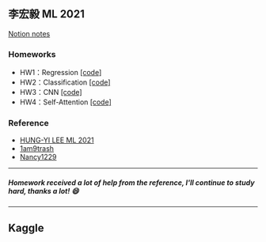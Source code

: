 ## 李宏毅 ML 2021
[Notion notes](https://www.notion.so/ML-673c4492069a41ed93f723a7dbcc704d?pvs=4)

### Homeworks
- HW1：Regression [[code]](<https://github.com/zjimf/LML/blob/master/%E6%9D%8E%E5%AE%8F%E6%AF%85ML/HW01/HW01.ipynb>)
- HW2：Classification [[code]](<https://github.com/zjimf/LML/blob/master/%E6%9D%8E%E5%AE%8F%E6%AF%85ML/HW02/HW02.ipynb>)
- HW3：CNN [[code]](<https://github.com/zjimf/LML/blob/master/%E6%9D%8E%E5%AE%8F%E6%AF%85ML/HW03/HW03.ipynb>)
- HW4：Self-Attention [[code]](<https://github.com/zjimf/LML/blob/master/%E6%9D%8E%E5%AE%8F%E6%AF%85ML/HW04/HW04.ipynb>)

### Reference
- [HUNG-YI LEE ML 2021](<https://speech.ee.ntu.edu.tw/~hylee/ml/2021-spring.php>)
- [1am9trash](<https://github.com/1am9trash/Hung_Yi_Lee_ML_2021>)
- [Nancy1229](<https://github.com/Nancy1229/ML2021-Spring>)
---
##### Homework received a lot of help from the reference, I'll continue to study hard, thanks a lot! :smile:
---

## Kaggle

